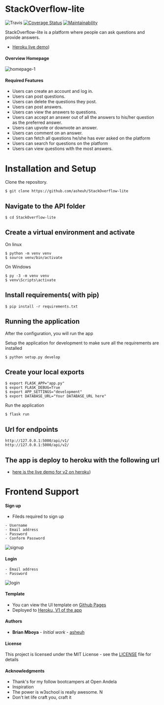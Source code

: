 # StackOverflow-lite

![Travis](https://travis-ci.com/asheuh/StackOverflow-lite.svg?branch=develop-v2)
[![Coverage Status](https://coveralls.io/repos/github/asheuh/StackOverflow-lite/badge.svg?branch=develop-v2)](https://coveralls.io/github/asheuh/StackOverflow-lite?branch=develop-v2)
[![Maintainability](https://api.codeclimate.com/v1/badges/465755288bc6481668ed/maintainability)](https://codeclimate.com/github/asheuh/StackOverflow-lite/maintainability)

StackOverflow-lite is a platform where people can ask questions and provide answers.

* [Heroku live demo](https://stackoverflow-lite-heroku.herokuapp.com))

#### Overview Homepage

![homepage-1](https://user-images.githubusercontent.com/22955146/43910415-7143a362-9c05-11e8-836e-39aaaac1ca76.png)

#### Required Features

- Users can create an account and log in.
- Users can post questions.
- Users can delete the questions they post.
- Users can post answers.
- Users can view the answers to questions.
- Users can accept an answer out of all the answers to his/her question as the preferred answer.
- Users can upvote or downvote an answer.
- Users can comment on an answer.
- Users can fetch all questions he/she has ever asked on the platform
- Users can search for questions on the platform
- Users can view questions with the most answers.


# Installation and Setup
Clone the repository.

```
$ git clone https://github.com/asheuh/StackOverflow-lite
```

## Navigate to the API folder

```
$ cd StackOverflow-lite
```

## Create a virtual environment and activate

On linux

```
$ python -m venv venv
$ source venv/bin/activate

```

On Windows

```
$ py -3 -m venv venv
$ venv\Scripts\activate

```

## Install requirements( with pip)

```
$ pip install -r requirements.txt

```

## Running the application

After the configuration, you will run the app

Setup the application for development to make sure all the requirements are installed

```
$ python setup.py develop

```
## Create your local exports

```
$ export FLASK_APP="app.py"
$ export FLASK_DEBUG=True
$ export APP_SETTINGS="development"
$ export DATABASE_URL="Your DATABASE_URL here"

```

Run the application

```
$ flask run

```

## Url for endpoints

```
http://127.0.0.1:5000/api/v1/
http://127.0.0.1:5000/api/v2/

```
## The app is deploy to heroku with the following url

* [here is the live demo for v2 on heroku](https://stackoverflow-lite-heroku.herokuapp.com/api/v2/))

# Frontend Support

#### Sign up
- Fileds required to sign up

```
- Username
- Email address
- Password
- Conform Password

```
![signup](https://user-images.githubusercontent.com/22955146/43834826-45c57c3a-9b18-11e8-9c44-6d46e0fc614f.png)

#### Login

```
- Email address
- Password

```
![login](https://user-images.githubusercontent.com/22955146/43835943-5f443e68-9b1c-11e8-9cbf-1d4e154f722a.png)

#### Template

- You can view the UI template on [Github Pages](https://asheuh.github.io/StackOverflow-lite)
- Deployed to [Heroku, V1 of the app](https://stackoverflow-lite-heroku.herokuapp.com/api/v1/)

#### Authors

* **Brian Mboya** - *Initial work* - [asheuh](https://github.com/asheuh)

#### License

This project is licensed under the MIT License - see the [LICENSE](LICENSE) file for details

#### Acknowledgments

* Thank's for my follow bootcampers at Open Andela
* Inspiration
* The power is w3school is really awesome. N
* Don't let life craft you, craft it

